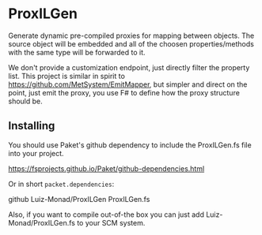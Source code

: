 # ProxILGen

Generate dynamic pre-compiled proxies for mapping between objects. The source object will be embedded and all of the choosen properties/methods with the same type will be forwarded to it. 

We don't provide a customization endpoint, just directly filter the property list.
This project is similar in spirit to https://github.com/MetSystem/EmitMapper, but simpler and direct on the point, just emit the proxy, you use F# to define how the proxy structure should be.


## Installing

You should use Paket's github dependency to include the ProxILGen.fs file into your
project.

  https://fsprojects.github.io/Paket/github-dependencies.html

Or in short `packet.dependencies`:

  github Luiz-Monad/ProxILGen ProxILGen.fs


Also, if you want to compile out-of-the box you can just add Luiz-Monad/ProxILGen.fs to your SCM system.
